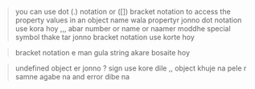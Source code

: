 > you can use dot (.) notation or ([]) bracket notation to access the property values in an object 
> name wala propertyr jonno dot notation use kora hoy ,,, abar number or name or naamer moddhe special symbol thake tar jonno bracket notation  use korte hoy 

> bracket notation e man gula string akare bosaite hoy 

> undefined object er jonno ? sign use kore dile ,, object khuje na pele r samne agabe na and error dibe na 


